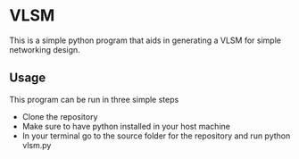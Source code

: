 # VLSM

This is a simple python program that aids in generating a VLSM for simple
networking design. 

## Usage

This program can be run in three simple steps
- Clone the repository
- Make sure to have python installed in your host machine
- In your terminal go to the source folder for the repository and run python vlsm.py
